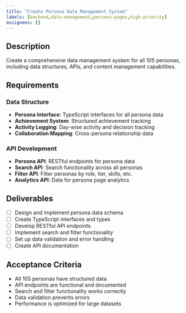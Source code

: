 ```yaml
---
title: "Create Persona Data Management System"
labels: [backend,data-management,persona-pages,high-priority]
assignees: []
---
```



## Description
Create a comprehensive data management system for all 105 personas, including data structures, APIs, and content management capabilities.

## Requirements

### Data Structure
- **Persona Interface**: TypeScript interfaces for all persona data
- **Achievement System**: Structured achievement tracking
- **Activity Logging**: Day-wise activity and decision tracking
- **Collaboration Mapping**: Cross-persona relationship data

### API Development
- **Persona API**: RESTful endpoints for persona data
- **Search API**: Search functionality across all personas
- **Filter API**: Filter personas by role, tier, skills, etc.
- **Analytics API**: Data for persona page analytics

## Deliverables
- [ ] Design and implement persona data schema
- [ ] Create TypeScript interfaces and types
- [ ] Develop RESTful API endpoints
- [ ] Implement search and filter functionality
- [ ] Set up data validation and error handling
- [ ] Create API documentation

## Acceptance Criteria
- All 105 personas have structured data
- API endpoints are functional and documented
- Search and filter functionality works correctly
- Data validation prevents errors
- Performance is optimized for large datasets

